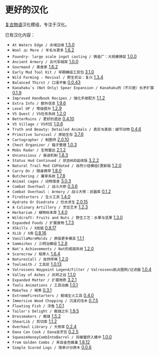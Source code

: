 # 更好的汉化

[复古物语](https://www.vintagestory.at/)汉化模组，专注于汉化。

已有汉化内容：
- `At Waters Edge / 水域边缘` [1.5.0](https://mods.vintagestory.at/atwatersedge)
- `Wool 🙵 More / 羊毛与更多` [1.6.2](https://mods.vintagestory.at/wool)
- `Foundry- large scale ingot casting / 铸造厂：大规模铸锭` [1.0.0](https://mods.vintagestory.at/show/mod/1197)
- `Ancient Armory / 古代军械库` [1.0.0](https://mods.vintagestory.at/ancientarmory)
- `Gourmand / 美食家` [1.6.2](https://mods.vintagestory.at/show/mod/14390)
- `Early Mod Tool Kit / 早期模组工具包` [3.1.0](https://mods.vintagestory.at/emtk)
- `Wild Farming - Revival / 野生农业：复兴` [1.3.4](https://mods.vintagestory.at/wildfarmingrevival)
- `Balanced Thirst / 口渴平衡` [0.0.43](https://mods.vintagestory.at/balancedthirst)
- ``Kanahaku`s (Not Only) Spear Expansion / Kanahaku的（不只是）长矛扩展`` [0.1.9](https://mods.vintagestory.at/show/mod/11264)
- `Improved Handbook Recipes / 强化手册配方` [1.1.2](https://mods.vintagestory.at/improvedhandbookrecipes)
- `Extra Info / 额外信息` [1.9.6](https://mods.vintagestory.at/extrainfo)
- `Level UP / 等级提升` [1.2.9](https://mods.vintagestory.at/levelup)
- `VS Quest / VS任务系统` [1.2.0](https://mods.vintagestory.at/vsquest)
- `BetterRuins / 更好的遗迹` [0.4.10](https://mods.vintagestory.at/betterruins)
- `VS Village / VS村庄` [1.0.6](https://mods.vintagestory.at/vsvillage)
- `Truth and Beauty: Detailed Animals / 真实与美丽：细节动物` [0.4.6](https://mods.vintagestory.at/detailedanimals)
- `Primitive Survival / 原始生存` [3.7.6](https://mods.vintagestory.at/primitivesurvival)
- `Cartographer / 制图师` [2.0.10](https://mods.vintagestory.at/nbcartographer)
- `Chest Organizer / 箱子整理` [1.0.3](https://mods.vintagestory.at/chestorganizer)
- `Mobs Radar / 生物雷达` [2.1.2](https://mods.vintagestory.at/mobsradar)
- `Unconscious / 昏迷机制` [1.8.3](https://mods.vintagestory.at/unconscious)
- `Status Hud Continued / 状态HUD延续版` [3.2.2](https://mods.vintagestory.at/show/mod/9817)
- `Natural Trail Mod CUPdated / 自然小径模组C更新版` [1.2.0](https://mods.vintagestory.at/trailmodcupdated)
- `Carry On / 随身携带` [1.8.0](https://mods.vintagestory.at/carryon)
- `Butchering / 屠宰系统` [1.7.8](https://mods.vintagestory.at/butchering)
- `Animal cages / 动物笼舍` [3.0.3](https://mods.vintagestory.at/animalcages)
- `Combat Overhaul / 战斗大修` [0.3.6](https://mods.vintagestory.at/combatoverhaul)
- `Combat Overhaul : Armory / 战斗大修：武器库` [0.1.2](https://mods.vintagestory.at/armory)
- `FireStarters / 生火工具` [1.4.0](https://mods.vintagestory.at/firestarters)
- `Hydrate Or Diedrate / 饮水求生` [2.0.15](https://mods.vintagestory.at/hydrateordiedrate)
- `A Culinary Artillery / 烹饪艺术` [1.2.3](https://mods.vintagestory.at/aculinaryartillery)
- `Herbarium / 植物标本库` [1.4.0](https://mods.vintagestory.at/herbarium)
- `Wildcraft: Fruits and Nuts / 野生工艺：水果与坚果` [1.3.0](https://mods.vintagestory.at/wildcraftfruit)
- `Expanded Foods / 扩展食物` [1.7.3](https://mods.vintagestory.at/expandedfoods)
- `XSkills / X技能` [0.8.17](https://mods.vintagestory.at/show/mod/247)
- `XLib / X库` [0.8.16](https://mods.vintagestory.at/show/mod/244)
- `VanillaMoreMolds / 原版更多模具` [1.1.1](https://mods.vintagestory.at/vanillamoremolds)
- `Sammiches / 三明治模组` [1.2.8](https://mods.vintagestory.at/sammiches)
- `Nat's Achievements / Nat的成就系统` [1.2.0](https://mods.vintagestory.at/show/mod/9615)
- `Scarecrow / 稻草人` [1.6.4](https://mods.vintagestory.at/scarecrow)
- `NaturesCall / 自然呼唤` [1.2.0](https://mods.vintagestory.at/naturescall)
- `Toolsmith / 工具匠` [1.0.13](https://mods.vintagestory.at/toolsmith)
- `Valrossens Waypoint Legend/Filter / Valrossens航点图例/过滤器` [1.0.4](https://mods.vintagestory.at/show/mod/22391)
- `Valley of Ashes / 灰烬之谷` [1.1.0](https://mods.vintagestory.at/valleyofashes)
- `Expanded Matter / 扩展物质` [3.2.1](https://mods.vintagestory.at/em)
- `Tools Animations / 工具动画` [1.0.1](https://mods.vintagestory.at/toolsanimations)
- `MakeTea / 喝茶` [0.3.1](https://mods.vintagestory.at/maketea)
- `ExtremeFirestarters / 极端生火工具` [0.4.0](https://mods.vintagestory.at/extremefirestarters)
- `Immersive Wood Chopping / 沉浸式伐木` [0.7.5](https://mods.vintagestory.at/immersivewoodchopping)
- `Floating Fish / 浮鱼` [1.0.1](https://mods.vintagestory.at/show/mod/19909)
- `Tailor's Delight / 裁缝之乐` [1.9.5](https://mods.vintagestory.at/show/mod/tailorsdelight)
- `Dressmakers / 裁缝` [1.5.2](https://mods.vintagestory.at/dressmakers)
- `ShearLib / 剪切库` [1.1.2](https://mods.vintagestory.at/shearlib)
- `Overhaul Library / 大修库` [0.2.4](https://mods.vintagestory.at/overhaullib)
- `Dana Can Cook / Dana会烹饪` [0.2.5](https://mods.vintagestory.at/danacancook)
- `SqueezeHoneyCombIntoBarrel / 将蜂蜜挤入桶中` [1.0.0](https://mods.vintagestory.at/22112)
- `From Golden Combs / 来自金色蜂巢` [1.8.12](https://mods.vintagestory.at/fromgoldencombs)
- `Simple Scored Logs / 简单计分原木` [0.0.6](https://mods.vintagestory.at/show/mod/22113)
